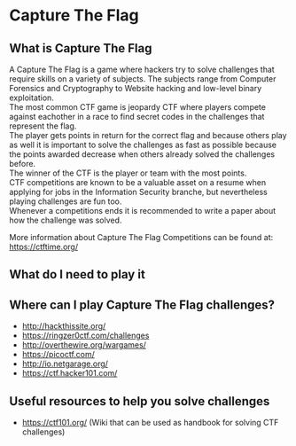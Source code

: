 # Capture The Flag

## What is Capture The Flag
A Capture The Flag is a game where hackers try to solve challenges that require skills on a variety of subjects. 
The subjects range from Computer Forensics and Cryptography to Website hacking and low-level binary exploitation.  
The most common CTF game is jeopardy CTF where players compete against eachother in a race to find secret codes in the challenges that represent the flag.  
The player gets points in return for the correct flag and because others play as well it is important to solve the challenges as fast as possible because the points awarded decrease when others already solved the challenges before.  
The winner of the CTF is the player or team with the most points.  
CTF competitions are known to be a valuable asset on a resume when applying for jobs in the Information Security branche, but nevertheless playing challenges are fun too.  
Whenever a competitions ends it is recommended to write a paper about how the challenge was solved. 

More information about Capture The Flag Competitions can be found at: https://ctftime.org/


## What do I need to play it

## Where can I play Capture The Flag challenges?

- http://hackthissite.org/ 
- https://ringzer0ctf.com/challenges
- http://overthewire.org/wargames/
- https://picoctf.com/
- http://io.netgarage.org/
- https://ctf.hacker101.com/

## Useful resources to help you solve challenges

- https://ctf101.org/ (Wiki that can be used as handbook for solving CTF challenges)

